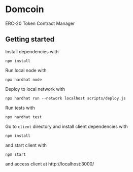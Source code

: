 # Domcoin

ERC-20 Token Contract Manager

## Getting started

Install dependencies with
```
npm install
```

Run local node with
```
npx hardhat node
```
Deploy to local network with
```
npx hardhat run --network localhost scripts/deploy.js
```

Run tests with
```
npx hardhat test

```

Go to `client` directory
and install client dependencies with
```
npm install
```
and start client with
```
npm start
```
and access client at http://localhost:3000/
